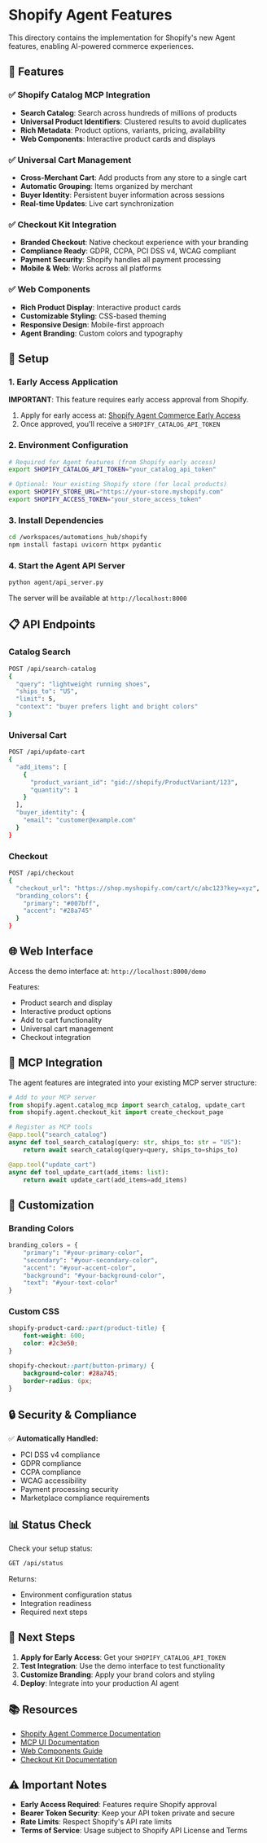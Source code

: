 # Shopify Agent Features

This directory contains the implementation for Shopify's new Agent features, enabling AI-powered commerce experiences.

## 🚀 Features

### ✅ Shopify Catalog MCP Integration
- **Search Catalog**: Search across hundreds of millions of products
- **Universal Product Identifiers**: Clustered results to avoid duplicates
- **Rich Metadata**: Product options, variants, pricing, availability
- **Web Components**: Interactive product cards and displays

### ✅ Universal Cart Management
- **Cross-Merchant Cart**: Add products from any store to a single cart
- **Automatic Grouping**: Items organized by merchant
- **Buyer Identity**: Persistent buyer information across sessions
- **Real-time Updates**: Live cart synchronization

### ✅ Checkout Kit Integration
- **Branded Checkout**: Native checkout experience with your branding
- **Compliance Ready**: GDPR, CCPA, PCI DSS v4, WCAG compliant
- **Payment Security**: Shopify handles all payment processing
- **Mobile & Web**: Works across all platforms

### ✅ Web Components
- **Rich Product Display**: Interactive product cards
- **Customizable Styling**: CSS-based theming
- **Responsive Design**: Mobile-first approach
- **Agent Branding**: Custom colors and typography

## 🔧 Setup

### 1. Early Access Application
**IMPORTANT**: This feature requires early access approval from Shopify.

1. Apply for early access at: [Shopify Agent Commerce Early Access](https://shopify.dev/docs/api/agentic-commerce)
2. Once approved, you'll receive a `SHOPIFY_CATALOG_API_TOKEN`

### 2. Environment Configuration
```bash
# Required for Agent features (from Shopify early access)
export SHOPIFY_CATALOG_API_TOKEN="your_catalog_api_token"

# Optional: Your existing Shopify store (for local products)
export SHOPIFY_STORE_URL="https://your-store.myshopify.com"
export SHOPIFY_ACCESS_TOKEN="your_store_access_token"
```

### 3. Install Dependencies
```bash
cd /workspaces/automations_hub/shopify
npm install fastapi uvicorn httpx pydantic
```

### 4. Start the Agent API Server
```bash
python agent/api_server.py
```

The server will be available at `http://localhost:8000`

## 📋 API Endpoints

### Catalog Search
```bash
POST /api/search-catalog
{
  "query": "lightweight running shoes",
  "ships_to": "US",
  "limit": 5,
  "context": "buyer prefers light and bright colors"
}
```

### Universal Cart
```bash
POST /api/update-cart
{
  "add_items": [
    {
      "product_variant_id": "gid://shopify/ProductVariant/123",
      "quantity": 1
    }
  ],
  "buyer_identity": {
    "email": "customer@example.com"
  }
}
```

### Checkout
```bash
POST /api/checkout
{
  "checkout_url": "https://shop.myshopify.com/cart/c/abc123?key=xyz",
  "branding_colors": {
    "primary": "#007bff",
    "accent": "#28a745"
  }
}
```

## 🌐 Web Interface

Access the demo interface at: `http://localhost:8000/demo`

Features:
- Product search and display
- Interactive product options
- Add to cart functionality
- Universal cart management
- Checkout integration

## 🔌 MCP Integration

The agent features are integrated into your existing MCP server structure:

```python
# Add to your MCP server
from shopify.agent.catalog_mcp import search_catalog, update_cart
from shopify.agent.checkout_kit import create_checkout_page

# Register as MCP tools
@app.tool("search_catalog")
async def tool_search_catalog(query: str, ships_to: str = "US"):
    return await search_catalog(query=query, ships_to=ships_to)

@app.tool("update_cart") 
async def tool_update_cart(add_items: list):
    return await update_cart(add_items=add_items)
```

## 🎨 Customization

### Branding Colors
```python
branding_colors = {
    "primary": "#your-primary-color",
    "secondary": "#your-secondary-color", 
    "accent": "#your-accent-color",
    "background": "#your-background-color",
    "text": "#your-text-color"
}
```

### Custom CSS
```css
shopify-product-card::part(product-title) {
    font-weight: 600;
    color: #2c3e50;
}

shopify-checkout::part(button-primary) {
    background-color: #28a745;
    border-radius: 6px;
}
```

## 🔒 Security & Compliance

✅ **Automatically Handled:**
- PCI DSS v4 compliance
- GDPR compliance
- CCPA compliance
- WCAG accessibility
- Payment processing security
- Marketplace compliance requirements

## 📊 Status Check

Check your setup status:
```bash
GET /api/status
```

Returns:
- Environment configuration status
- Integration readiness
- Required next steps

## 🚀 Next Steps

1. **Apply for Early Access**: Get your `SHOPIFY_CATALOG_API_TOKEN`
2. **Test Integration**: Use the demo interface to test functionality
3. **Customize Branding**: Apply your brand colors and styling
4. **Deploy**: Integrate into your production AI agent

## 📚 Resources

- [Shopify Agent Commerce Documentation](https://shopify.dev/docs/api/agentic-commerce)
- [MCP UI Documentation](https://shopify.dev/docs/api/mcp-ui)
- [Web Components Guide](https://shopify.dev/docs/storefront-api/web-components)
- [Checkout Kit Documentation](https://shopify.dev/docs/api/checkout-kit)

## ⚠️ Important Notes

- **Early Access Required**: Features require Shopify approval
- **Bearer Token Security**: Keep your API token private and secure
- **Rate Limits**: Respect Shopify's API rate limits
- **Terms of Service**: Usage subject to Shopify API License and Terms
